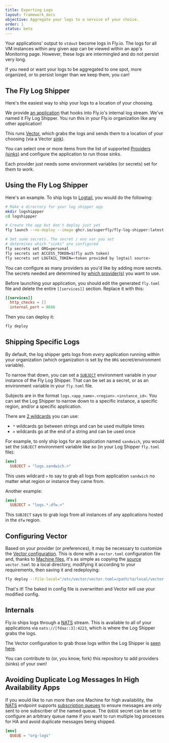 ```yaml
---
title: Exporting Logs
layout: framework_docs
objective: Aggregate your logs to a service of your choice.
order: 1
status: beta
---
```


Your applications' output to `stdout` become logs in Fly.io. The logs for all VM instances within any given app can be viewed within an app's Monitoring page. However, these logs are intermingled and do not persist very long.

If you need or want your logs to be aggregated to one spot, more organized, or to persist longer than we keep them, you can!

## The Fly Log Shipper

Here's the easiest way to ship your logs to a location of your choosing.

We provide [an application](https://github.com/superfly/fly-log-shipper) that hooks into Fly.io's internal log stream. We've named it Fly Log Shipper. You run this in your Fly.io organization like any other application!

This runs [Vector](https://vector.dev/), which grabs the logs and sends them to a location of your choosing (via a Vector [sink](https://vector.dev/docs/reference/configuration/sinks/)).

You can select one or more items from the list of supported [Providers (sinks)](https://github.com/superfly/fly-log-shipper#provider-configuration) and configure the application to run those sinks.

Each provider just needs some environment variables (or secrets) set for them to work.

## Using the Fly Log Shipper

Here's an example. To ship logs to [Logtail](https://betterstack.com/logtail), you would do the following:

```bash
# Make a directory for your log shipper app
mkdir logshippper
cd logshippper

# Create the app but don't deploy just yet
fly launch --no-deploy --image ghcr.io/superfly/fly-log-shipper:latest

# Set some secrets. The secret / env var you set
# determines which "sinks" are configured
fly secrets set ORG=personal
fly secrets set ACCESS_TOKEN=$(fly auth token)
fly secrets set LOGTAIL_TOKEN=<token provided by logtail source>
```

You can configure as many providers as you'd like by adding more secrets. The secrets needed are determined by [which provider(s)](https://github.com/superfly/fly-log-shipper#provider-configuration) you want to use.

Before launching your application, you should edit the generated `fly.toml` file and delete the entire `[[services]]` section. Replace it with this:

```toml
[[services]]
  http_checks = []
  internal_port = 8686
```

Then you can deploy it:

```cmd
fly deploy
```

## Shipping Specific Logs

By default, the log shipper gets logs from *every* application running within your organization (which organization is set by the `ORG` secret/environment variable).

To narrow that down, you can set a [`SUBJECT`](https://github.com/superfly/fly-log-shipper#subject) environment variable in your instance of the Fly Log Shipper. That can be set as a secret, or as an environment variable in your `fly.toml` file.

Subjects are in the format `logs.<app_name>.<region>.<instance_id>`. You can set the Log Shipper to narrow down to a specific instance, a specific region, and/or a specific application.

There are [2 wildcards](https://docs.nats.io/nats-concepts/subjects#wildcards) you can use:

* `*` wildcards go between strings and can be used multiple times
* `>` wildcards go at the end of a string and can be used once

For example, to only ship logs for an application named `sandwich`, you would set the `SUBJECT` environment variable like so (in your Log Shipper `fly.toml` file):

```toml
[env]
  SUBJECT = "logs.sandwich.>"
```

This uses wildcard `>` to say to grab all logs from application `sandwich` no matter what region or instance they came from.

Another example:

```toml
[env]
  SUBJECT = "logs.*.dfw.>"
```

This `SUBJECT` says to grab logs from all instances of any applications hosted in the `dfw` region.

## Configuring Vector

Based on your provider (or preferences), it may be necessary to customize the [Vector configuration](https://vector.dev/docs/reference/configuration/). This is done with a `vector.toml` configuration file and, thanks to [Machine files](https://fly.io/docs/reference/configuration/#the-files-section), it's as simple as copying the [source](https://github.com/superfly/fly-log-shipper/blob/3b780b3a3c68fdbbbb55430d7d9ff1eb377fdbf0/vector-configs/vector.toml) `vector.toml` to a local directory, modifying it according to your requirements, then saving it and redeploying:

```sh
fly deploy --file-local="/etc/vector/vector.toml=/path/to/local/vector.toml"
```

That's it! The baked in config file is overwritten and Vector will use your modified config.

## Internals

Fly.io ships logs through a [NATS](https://nats.io) stream. This is available to all of your applications via `nats://[fdaa::3]:4223`, which is where the Log Shipper grabs the logs.

The Vector configuration to grab those logs within the Log Shipper is [seen here](https://github.com/superfly/fly-log-shipper/blob/main/vector-configs/vector.toml).

You can contribute to (or, you know, fork) this repository to add providers (sinks) of your own!

## Avoiding Duplicate Log Messages In High Availability Apps

If you would like to run more than one Machine for high availability, the [NATS](https://docs.nats.io/) endpoint supports [subscription queues](https://docs.nats.io/nats-concepts/core-nats/queue) to ensure messages are only sent to one subscriber of the named queue. The `QUEUE` secret can be set to configure an arbitrary queue name if you want to run multiple log processes for HA and avoid duplicate messages being shipped.

```toml
[env]
  QUEUE = "org-logs"
```
